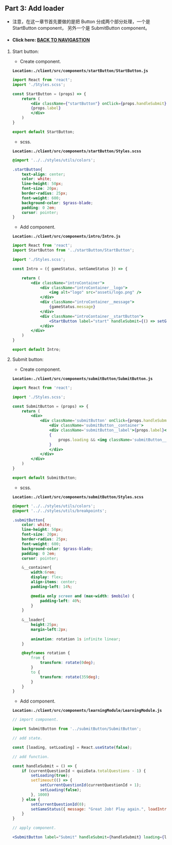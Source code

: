 ## Part 3: Add loader

- 注意，在这一章节首先要做的是把 Button 分成两个部分处理，一个是 StartButton component， 另外一个是 SubmitButton component。

- #### Click here: [BACK TO NAVIGASTION](https://github.com/DonghaoWu/codeTyke-doc/blob/main/README.md)

1. Start button:

    - Create component.

    __`Location:./client/src/components/startButton/StartButton.js`__

    ```jsx
    import React from 'react';
    import './Styles.scss';

    const StartButton = (props) => {
        return (
            <div className={"startButton"} onClick={props.handleSubmit} >
            {props.label}
            </div>
        )
    }

    export default StartButton;
    ```

    - scss.

    __`Location:./client/src/components/startButton/Styles.scss`__

    ```scss
    @import '../../styles/utils/colors';

    .startButton{
        text-align: center;
        color: white;
        line-height: 50px;
        font-size: 20px;
        border-radius: 25px;
        font-weight: 600;
        background-color: $grass-blade;
        padding: 0 2em;
        cursor: pointer;
    }
    ```

    - Add component.

    __`Location:./client/src/components/intro/Intro.js`__

    ```jsx
    import React from 'react';
    import StartButton from '../startButton/StartButton';

    import './Styles.scss';

    const Intro = ({ gameStatus, setGameStatus }) => {

        return (
            <div className="introContainer">
                <div className="introContainer__logo">
                    <img alt="logo" src="assets/logo.png" />
                </div>
                <div className="introContainer__message">
                    {gameStatus.message}
                </div>
                <div className="introContainer__startButton">
                    <StartButton label="start" handleSubmit={() => setGameStatus({ loadIntro: false })} />
                </div>
            </div>
        )
    }

    export default Intro;
    ```

2. Submit button:

    - Create component.

    __`Location:./client/src/components/submitButton/SubmitButton.js`__

    ```jsx
    import React from 'react';

    import './Styles.scss';

    const SubmitButton = (props) => {
        return (
            <div>
                <div className='submitButton' onClick={props.handleSubmit} >
                    <div className='submitButton__container'>
                    <div className='submitButton__label'>{props.label}</div>
                    {
                        props.loading && <img className='submitButton__loader' src='assets/loadingLogo.png' alt='loading-loader' />
                    }
                    </div>
                </div>
            </div>
        )
    }

    export default SubmitButton;
    ```

    - scss.

    __`Location:./client/src/components/submitButton/Styles.scss`__

    ```scss
    @import '../../styles/utils/colors';
    @import '../../styles/utils/breakpoints';

    .submitButton{
        color: white;
        line-height: 50px;
        font-size: 20px;
        border-radius: 25px;
        font-weight: 600;
        background-color: $grass-blade;
        padding: 0 2em;
        cursor: pointer;

        &__container{
            width:6rem;
            display: flex;
            align-items: center;
            padding-left: 14%;

            @media only screen and (max-width: $mobile) {
                padding-left: 40%;
            }
        }
        
        &__loader{
            height:25px;
            margin-left:2px;
        
            animation: rotation 1s infinite linear;
        }

        @keyframes rotation {
            from {
                transform: rotate(0deg);
            }
            to {
                transform: rotate(359deg);
            }
        }
    }
    ```

    - Add component.

    __`Location:./client/src/components/learningModule/LearningModule.js`__

    ```jsx
    // import component.

    import SubmitButton from '../submitButton/SubmitButton';

    // add state.

    const [loading, setLoading] = React.useState(false);

    // add function.

    const handleSubmit = () => {
        if (currentQuestionId < quizData.totalQuestions - 1) {
            setLoading(true);
            setTimeout(() => {
                setCurrentQuestionId(currentQuestionId + 1);
                setLoading(false);
            }, 1000)
        } else {
            setCurrentQuestionId(0);
            setGameStatus({ message: "Great Job! Play again.", loadIntro: true });
        }
    }

    // apply component.

    <SubmitButton label="Submit" handleSubmit={handleSubmit} loading={loading} />
    ```
